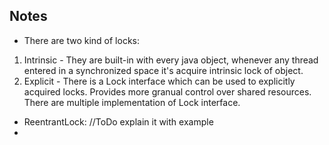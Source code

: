 ## Notes

- There are two kind of locks:
1. Intrinsic - They are built-in with every java object, whenever any thread entered
in a synchronized space it's acquire intrinsic lock of object.
2. Explicit - There is a Lock interface which can be used to explicitly acquired locks.
Provides more granual control over shared resources. There are multiple implementation
of Lock interface.
- ReentrantLock: //ToDo explain it with example
- 



